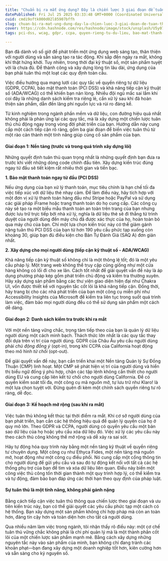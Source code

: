 ```yaml
---
title: "Chuẩn bị ra mắt ứng dụng? Đây là chiến lược 3 giai đoạn để tuân thủ toàn diện"
datePublished: Fri Jul 25 2025 03:33:48 GMT+0000 (Coordinated Universal Time)
cuid: cmdi9oftk000d02l85907bffh
slug: chuan-bi-ra-mat-ung-dung-day-la-chien-luoc-3-giai-doan-de-tuan-thu-toan-dien
cover: https://cdn.hashnode.com/res/hashnode/image/stock/unsplash/U5y077qrMdI/upload/de7f07b0e34824a94593913f81010b55.jpeg
tags: pci-dss, wcag, gdpr, ccpa, quyen-rieng-tu-du-lieu, bao-mat-thanh-toan, tuan-thu

---
```


Bạn đã dành vô số giờ để phát triển một ứng dụng web sáng tạo, thân thiện với người dùng và sẵn sàng tạo ra tác động. Khi sắp đến ngày ra mắt, không khí thật hứng khởi. Tuy nhiên, trong thời đại kỹ thuật số, một sản phẩm tuyệt vời là chưa đủ. Để thành công và xây dựng lòng tin lâu dài, ứng dụng của bạn phải tuân thủ một loạt các quy định toàn cầu.

Việc điều hướng qua mạng lưới các quy tắc về quyền riêng tư dữ liệu (GDPR, CCPA), bảo mật thanh toán (PCI DSS) và khả năng tiếp cận kỹ thuật số (ADA/WCAG) có thể khiến bạn nản lòng. Nhiều đội ngũ mắc sai lầm khi coi đây là những danh sách kiểm tra riêng lẻ, cần xử lý sau khi đã hoàn thiện sản phẩm, dẫn đến lãng phí nguồn lực và rủi ro đáng kể.

Từ kinh nghiệm trong ngành phần mềm và dữ liệu, con đường hiệu quả nhất không phải là phản ứng lại các quy tắc, mà là xây dựng một chiến lược tuân thủ chủ động ngay trong vòng đời phát triển của bạn. Hướng dẫn này cung cấp một cách tiếp cận rõ ràng, gồm ba giai đoạn để biến việc tuân thủ từ một rào cản thành một tính năng giúp củng cố sản phẩm của bạn.

#### **Giai đoạn 1: Nền tảng (trước và trong quá trình xây dựng lõi)**

Những quyết định tuân thủ quan trọng nhất là những quyết định bạn đưa ra trước khi viết những dòng code chính đầu tiên. Xây dựng kiến trúc đúng ngay từ đầu sẽ tiết kiệm rất nhiều thời gian và tiền bạc.

**1\. Bảo mật thanh toán ngay từ đầu (PCI DSS)**

Nếu ứng dụng của bạn xử lý thanh toán, mục tiêu chính là hạn chế tối đa việc tiếp xúc với dữ liệu thẻ nhạy cảm. Để làm điều này, hãy tích hợp với một đơn vị xử lý thanh toán hàng đầu như Stripe hoặc PayPal và sử dụng các giải pháp iFrame hoặc trang thanh toán do họ cung cấp. Các công cụ này sẽ tạo ra một biểu mẫu thanh toán an toàn trên trang của bạn nhưng được lưu trữ trực tiếp bởi nhà xử lý, nghĩa là dữ liệu thẻ sẽ đi thẳng từ trình duyệt của người dùng đến máy chủ đã được xác thực của họ, hoàn toàn bỏ qua máy chủ của bạn. Chỉ một lựa chọn kiến trúc này có thể giảm gánh nặng tuân thủ PCI DSS của bạn từ hơn 190 yêu cầu phức tạp xuống còn khoảng 30, giúp bạn đủ điều kiện cho Bản Tự Đánh Giá (SAQ A) đơn giản nhất.

**2\. Xây dựng cho mọi người dùng (tiếp cận kỹ thuật số - ADA/WCAG)**

Khả năng tiếp cận kỹ thuật số không chỉ là một thông lệ tốt; đó là một yêu cầu pháp lý. Một trang web không thể truy cập cũng giống như một cửa hàng không có lối đi cho xe lăn. Cách tốt nhất để giải quyết vấn đề này là áp dụng phương pháp kép gồm phát triển chủ động và kiểm tra thường xuyên. Hãy xây dựng sản phẩm bằng các thư viện giao diện hiện đại như Chakra UI, vốn được thiết kế với nguyên tắc cốt lõi là khả năng tiếp cận. Đồng thời, hãy trang bị cho các nhà phát triển của bạn một công cụ miễn phí như Accessibility Insights của Microsoft để kiểm tra liên tục trong suốt quá trình làm việc, đảm bảo mọi người dùng đều có thể sử dụng sản phẩm một cách dễ dàng.

#### **Giai đoạn 2: Danh sách kiểm tra trước khi ra mắt**

Với một nền tảng vững chắc, trọng tâm tiếp theo của bạn là quản lý dữ liệu người dùng một cách minh bạch. Thách thức lớn nhất là các quy tắc thay đổi dựa trên vị trí của người dùng. GDPR của Châu Âu yêu cầu người dùng phải *chủ động đồng ý* (opt-in), trong khi CCPA của California hoạt động theo mô hình *từ chối* (opt-out).

Để giải quyết vấn đề này, bạn cần triển khai một Nền tảng Quản lý Sự Đồng Thuận (CMP) linh hoạt. Một CMP sẽ phát hiện vị trí của người dùng và hiển thị biểu ngữ đồng ý phù hợp, chặn các tập lệnh không cần thiết cho người dùng EU và cung cấp liên kết từ chối cho người dùng California. Để có quyền kiểm soát tối đa, một công cụ mã nguồn mở, tự lưu trữ như Klaro! là một lựa chọn tuyệt vời. Đừng quên đi kèm một chính sách quyền riêng tư rõ ràng, dễ đọc.

#### **Giai đoạn 3: Kế hoạch mở rộng (sau khi ra mắt)**

Việc tuân thủ không kết thúc tại thời điểm ra mắt. Khi cơ sở người dùng của bạn phát triển, bạn cần các hệ thống hiệu quả để quản lý quyền của họ ở quy mô lớn. Theo GDPR và CCPA, người dùng có quyền yêu cầu một bản sao dữ liệu của họ hoặc yêu cầu xóa dữ liệu đó. Việc xử lý các yêu cầu này theo cách thủ công không thể mở rộng và dễ xảy ra sai sót.

Hãy tự động hóa quy trình này bằng một nền tảng kỹ thuật về quyền riêng tư chuyên dụng. Một công cụ như Ethyca Fides, một nền tảng mã nguồn mở, hoạt động như một công cụ điều phối. Nó cung cấp một cổng thông tin cho người dùng để gửi yêu cầu và sau đó tự động kết nối với tất cả các hệ thống phụ trợ của bạn để tìm và xóa dữ liệu liên quan. Điều này biến một công việc thủ công tốn thời gian thành một quy trình hợp lý, có thể kiểm tra và tự động, đảm bảo bạn đáp ứng các thời hạn theo quy định của pháp luật.

#### **Sự tuân thủ là một tính năng, không phải gánh nặng**

Bằng cách tiếp cận việc tuân thủ thông qua chiến lược theo giai đoạn và ưu tiên kiến trúc này, bạn có thể giải quyết các yêu cầu phức tạp một cách có hệ thống. Bạn xây dựng một sản phẩm không chỉ hợp pháp mà còn an toàn hơn, đáng tin cậy hơn và toàn diện hơn cho tất cả người dùng.

Qua nhiều năm làm việc trong ngành, tôi nhận thấy rõ điều này: một cơ chế tuân thủ vững chắc không phải là chi phí quản lý mà là một thành phần cốt lõi của một chiến lược sản phẩm mạnh mẽ. Bằng cách xây dựng những nguyên tắc này vào sản phẩm của mình, bạn không chỉ đang tránh các khoản phạt—bạn đang xây dựng một doanh nghiệp tốt hơn, kiên cường hơn và sẵn sàng cho kỷ nguyên số.